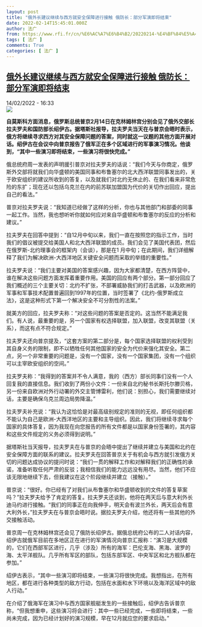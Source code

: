 ```yaml
---
layout: post
title: "俄外长建议继续与西方就安全保障进行接触 俄防长：部分军演即将结束"
date: 2022-02-14T15:45:01.000Z
author: 法广
from: https://www.rfi.fr/cn/%E6%AC%A7%E6%B4%B2/20220214-%E4%BF%84%E5%A4%96%E9%95%BF%E5%BB%BA%E8%AE%AE%E7%BB%A7%E7%BB%AD%E4%B8%8E%E8%A5%BF%E6%96%B9%E5%B0%B1%E5%AE%89%E5%85%A8%E4%BF%9D%E9%9A%9C%E8%BF%9B%E8%A1%8C%E6%8E%A5%E8%A7%A6-%E4%BF%84%E9%98%B2%E9%95%BF-%E9%83%A8%E5%88%86%E5%86%9B%E6%BC%94%E5%8D%B3%E5%B0%86%E7%BB%93%E6%9D%9F
tags: [ 法广 ]
comments: True
categories: [ 法广 ]
---
```

<!--1644853501000-->
[俄外长建议继续与西方就安全保障进行接触 俄防长：部分军演即将结束](https://www.rfi.fr/cn/%E6%AC%A7%E6%B4%B2/20220214-%E4%BF%84%E5%A4%96%E9%95%BF%E5%BB%BA%E8%AE%AE%E7%BB%A7%E7%BB%AD%E4%B8%8E%E8%A5%BF%E6%96%B9%E5%B0%B1%E5%AE%89%E5%85%A8%E4%BF%9D%E9%9A%9C%E8%BF%9B%E8%A1%8C%E6%8E%A5%E8%A7%A6-%E4%BF%84%E9%98%B2%E9%95%BF-%E9%83%A8%E5%88%86%E5%86%9B%E6%BC%94%E5%8D%B3%E5%B0%86%E7%BB%93%E6%9D%9F)
------

<div>
<div>14/02/2022 - 16:33</div><img src="https://s.rfi.fr/media/display/41dcc5e2-8da9-11ec-b2cd-005056bfb2b6/w:1280/p:16x9/Capture-988.PNG"><p><strong>                    自莫斯科方面消息，俄罗斯总统普京2月14日在克林姆林宫分别会见了俄外交部长拉夫罗夫和国防部长绍伊古。据塔斯社报导，拉夫罗夫当天在与普京会晤时表示，俄方将继续寻求西方对其安全保障问题的答案，同时就这一议题的其他方面开展对话。绍伊古在会议中向普京报告了俄军正在多个区域进行的军事演习情况。他谈到，“其中一些演习即将结束，一些演习将很快完成。”                </strong></p><div >                    <p>俄总统府周一发表的声明援引普京对拉夫罗夫的话说：“我们今天与你商定，俄罗斯外交部将就我们向华盛顿的美国同事和布鲁塞尔的北大西洋联盟同事发出的，关于欧安组织的建议所收到的答复，以及就我们对北约无休止的、在我们看来非常危险的东扩；现在还以包括乌克兰在内的前苏联加盟国为代价的关切作出回应，提出自己的看法。”</p><p>普京对拉夫罗夫说：“我知道已经做了这样的分析，你也与其他部门和部委的同事一起工作。当然，我也想听听你就如何应对来自华盛顿和布鲁塞尔的反应的分析和建议。”</p><p>拉夫罗夫在回答中提到：“自12月中旬以来，我们一直在按照您的指示工作，当时我们的倡议被提交给美国人和北大西洋联盟的成员。我们会见了美国代表团，然后在俄罗斯-北约理事会的框架内（会谈），那是在1 月中旬；在此期间，我们详细解释了我们为解决欧洲-大西洋地区关键安全问题而采取的举措的重要性。”</p><p>拉夫罗夫说：“我们主要对美国的答案感兴趣，因为大家都清楚，在西方阵营中，谁在解决这些问题方面发挥着重要作用。美国的回应有两个部分。第一部分回应了我们概述的三个主要关切：北约不扩张，不部署威胁我们的打击武器，以及欧洲的军事和军事技术配置普遍回到1997年的位置，当时签署了《北约-俄罗斯成立法》，这是这种形式下第一个解决安全不可分割性的法案。”</p><p>就美方的回应，拉夫罗夫称：“对这些问题的答案是否定的。这当然不能满足我们。有人说，最重要的是，另一个国家有权选择联盟，加入联盟，改变其联盟（关系），而这有点不符合规定。”</p><p>拉夫罗夫还向普京提及，“这套方案的第二部分是，每个国家选择联盟的权利受到其自身义务的限制，即不以牺牲任何其他国家的安全为代价来强化其安全。第二点，另一个非常重要的问题是，没有一个国家，没有一个国家集团，没有一个组织可以主宰欧安组织的空间。”</p><p>拉夫罗夫称：“我得到的答案并不令人满意，我的（西方）部长同事们没有一个人回复我的直接信息。我们收到了两份小文件：一份来自北约秘书长斯托尔滕贝格，另一份来自欧洲对外行动署的外交主管博雷利，他们说：别担心，我们需要继续对话，主要是确保乌克兰周边局势降温。”</p><p>拉夫罗夫补充说：“我认为这恰恰是对最高级别规定的准则的无视，即任何组织都不能认为自己是欧洲-大西洋地区的主要和主导组织。因此，我们将继续寻求每个国家的具体答复，因为我现在向您报告的所有文件都是以国家身份签署的，其内容和这些文件规定的义务必须得到说明。”</p><p>据塔斯社当天报导，拉夫罗夫在与普京的会晤中提出了继续并建立与美国和北约在安全保障方面的联系的建议。拉夫罗夫在回答普京关于有机会与西方就引发俄方关切的问题达成协议的提问时说：“我们一贯的解释工作和对解释我们的正确性的承诺，准备听取任何严肃的反驳；我相信我们的能力远远没有用尽。当然，他们不应该无限地继续下去，但我建议在这个阶段继续并建立（接触）。”</p><p>普京说：“很好。你已经有了对我们从布鲁塞尔和华盛顿收到的文件的答复草案吗？”拉夫罗夫给予了肯定的答复。拉夫罗夫还谈到，他将在两天后与意大利外长迪马约进行接触。“我们的同事正在向我伸手，明天会有波兰外长，两天后会有意大利外长，”拉夫罗夫在与普京会晤时说。据拉夫罗夫介绍，他还将有一些其他的外交接触活动。</p><p>普京周一在克林姆林宫还会见了俄防长绍伊古。据俄总统府公布的二人对话内容，绍伊古就俄军目前在多地区正在进行的军演情况向普京汇报称：“演习是大规模的，它们在西部军区进行，几乎（涉及）所有的海军：巴伦支海、黑海、波罗的海、太平洋舰队。几乎所有军区的部队，包括东部军区、中央军区和北方舰队都在参加。”</p><p>绍伊古表示，“其中一些演习即将结束，一些演习将很快完成。我想指出，在所有地区，都在进行各种类型的敌方行动，包括在水面和水下环境以及海洋区域中的敌人行动。”</p><p>在介绍了俄海军在演习中与西方国家舰艇发生的一些接触后，绍伊古告诉普京称，“但我想重申，这些演习将会进行：其中一些已经完成，一些即将结束，一些尚未完成，因为已经计划好的演习规模，早在12月就应您的要求启动。”</p>                                            <div data-selfpromo-newsletter>    </div>    <div data-selfpromo-app>    </div>                </div>
</div>

